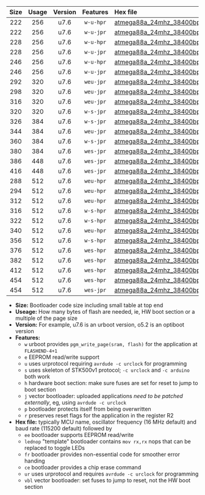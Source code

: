 |Size|Usage|Version|Features|Hex file|
|:-:|:-:|:-:|:-:|:--|
|222|256|u7.6|`w-u-hpr`|[atmega88a_24mhz_38400bps_ur.hex](https://raw.githubusercontent.com/stefanrueger/urboot/main//atmega88a_24mhz_38400bps_ur.hex)|
|222|256|u7.6|`w-u-jpr`|[atmega88a_24mhz_38400bps_ur_vbl.hex](https://raw.githubusercontent.com/stefanrueger/urboot/main//atmega88a_24mhz_38400bps_ur_vbl.hex)|
|228|256|u7.6|`w-u-hpr`|[atmega88a_24mhz_38400bps_lednop_ur.hex](https://raw.githubusercontent.com/stefanrueger/urboot/main//atmega88a_24mhz_38400bps_lednop_ur.hex)|
|228|256|u7.6|`w-u-jpr`|[atmega88a_24mhz_38400bps_lednop_ur_vbl.hex](https://raw.githubusercontent.com/stefanrueger/urboot/main//atmega88a_24mhz_38400bps_lednop_ur_vbl.hex)|
|246|256|u7.6|`w-u-hpr`|[atmega88a_24mhz_38400bps_lednop_fr_ur.hex](https://raw.githubusercontent.com/stefanrueger/urboot/main//atmega88a_24mhz_38400bps_lednop_fr_ur.hex)|
|246|256|u7.6|`w-u-jpr`|[atmega88a_24mhz_38400bps_lednop_fr_ur_vbl.hex](https://raw.githubusercontent.com/stefanrueger/urboot/main//atmega88a_24mhz_38400bps_lednop_fr_ur_vbl.hex)|
|292|320|u7.6|`weu-jpr`|[atmega88a_24mhz_38400bps_ee_ur_vbl.hex](https://raw.githubusercontent.com/stefanrueger/urboot/main//atmega88a_24mhz_38400bps_ee_ur_vbl.hex)|
|298|320|u7.6|`weu-jpr`|[atmega88a_24mhz_38400bps_ee_lednop_ur_vbl.hex](https://raw.githubusercontent.com/stefanrueger/urboot/main//atmega88a_24mhz_38400bps_ee_lednop_ur_vbl.hex)|
|316|320|u7.6|`weu-jpr`|[atmega88a_24mhz_38400bps_ee_lednop_fr_ur_vbl.hex](https://raw.githubusercontent.com/stefanrueger/urboot/main//atmega88a_24mhz_38400bps_ee_lednop_fr_ur_vbl.hex)|
|320|320|u7.6|`w-s-jpr`|[atmega88a_24mhz_38400bps_vbl.hex](https://raw.githubusercontent.com/stefanrueger/urboot/main//atmega88a_24mhz_38400bps_vbl.hex)|
|326|384|u7.6|`w-s-jpr`|[atmega88a_24mhz_38400bps_lednop_vbl.hex](https://raw.githubusercontent.com/stefanrueger/urboot/main//atmega88a_24mhz_38400bps_lednop_vbl.hex)|
|344|384|u7.6|`weu-jpr`|[atmega88a_24mhz_38400bps_ee_lednop_fr_ce_ur_vbl.hex](https://raw.githubusercontent.com/stefanrueger/urboot/main//atmega88a_24mhz_38400bps_ee_lednop_fr_ce_ur_vbl.hex)|
|360|384|u7.6|`w-s-jpr`|[atmega88a_24mhz_38400bps_lednop_fr_vbl.hex](https://raw.githubusercontent.com/stefanrueger/urboot/main//atmega88a_24mhz_38400bps_lednop_fr_vbl.hex)|
|380|384|u7.6|`wes-jpr`|[atmega88a_24mhz_38400bps_ee_vbl.hex](https://raw.githubusercontent.com/stefanrueger/urboot/main//atmega88a_24mhz_38400bps_ee_vbl.hex)|
|386|448|u7.6|`wes-jpr`|[atmega88a_24mhz_38400bps_ee_lednop_vbl.hex](https://raw.githubusercontent.com/stefanrueger/urboot/main//atmega88a_24mhz_38400bps_ee_lednop_vbl.hex)|
|416|448|u7.6|`wes-jpr`|[atmega88a_24mhz_38400bps_ee_lednop_fr_vbl.hex](https://raw.githubusercontent.com/stefanrueger/urboot/main//atmega88a_24mhz_38400bps_ee_lednop_fr_vbl.hex)|
|288|512|u7.6|`weu-hpr`|[atmega88a_24mhz_38400bps_ee_ur.hex](https://raw.githubusercontent.com/stefanrueger/urboot/main//atmega88a_24mhz_38400bps_ee_ur.hex)|
|294|512|u7.6|`weu-hpr`|[atmega88a_24mhz_38400bps_ee_lednop_ur.hex](https://raw.githubusercontent.com/stefanrueger/urboot/main//atmega88a_24mhz_38400bps_ee_lednop_ur.hex)|
|312|512|u7.6|`weu-hpr`|[atmega88a_24mhz_38400bps_ee_lednop_fr_ur.hex](https://raw.githubusercontent.com/stefanrueger/urboot/main//atmega88a_24mhz_38400bps_ee_lednop_fr_ur.hex)|
|316|512|u7.6|`w-s-hpr`|[atmega88a_24mhz_38400bps.hex](https://raw.githubusercontent.com/stefanrueger/urboot/main//atmega88a_24mhz_38400bps.hex)|
|322|512|u7.6|`w-s-hpr`|[atmega88a_24mhz_38400bps_lednop.hex](https://raw.githubusercontent.com/stefanrueger/urboot/main//atmega88a_24mhz_38400bps_lednop.hex)|
|340|512|u7.6|`weu-hpr`|[atmega88a_24mhz_38400bps_ee_lednop_fr_ce_ur.hex](https://raw.githubusercontent.com/stefanrueger/urboot/main//atmega88a_24mhz_38400bps_ee_lednop_fr_ce_ur.hex)|
|356|512|u7.6|`w-s-hpr`|[atmega88a_24mhz_38400bps_lednop_fr.hex](https://raw.githubusercontent.com/stefanrueger/urboot/main//atmega88a_24mhz_38400bps_lednop_fr.hex)|
|376|512|u7.6|`wes-hpr`|[atmega88a_24mhz_38400bps_ee.hex](https://raw.githubusercontent.com/stefanrueger/urboot/main//atmega88a_24mhz_38400bps_ee.hex)|
|382|512|u7.6|`wes-hpr`|[atmega88a_24mhz_38400bps_ee_lednop.hex](https://raw.githubusercontent.com/stefanrueger/urboot/main//atmega88a_24mhz_38400bps_ee_lednop.hex)|
|412|512|u7.6|`wes-hpr`|[atmega88a_24mhz_38400bps_ee_lednop_fr.hex](https://raw.githubusercontent.com/stefanrueger/urboot/main//atmega88a_24mhz_38400bps_ee_lednop_fr.hex)|
|454|512|u7.6|`wes-hpr`|[atmega88a_24mhz_38400bps_ee_lednop_fr_ce.hex](https://raw.githubusercontent.com/stefanrueger/urboot/main//atmega88a_24mhz_38400bps_ee_lednop_fr_ce.hex)|
|454|512|u7.6|`wes-jpr`|[atmega88a_24mhz_38400bps_ee_lednop_fr_ce_vbl.hex](https://raw.githubusercontent.com/stefanrueger/urboot/main//atmega88a_24mhz_38400bps_ee_lednop_fr_ce_vbl.hex)|

- **Size:** Bootloader code size including small table at top end
- **Useage:** How many bytes of flash are needed, ie, HW boot section or a multiple of the page size
- **Version:** For example, u7.6 is an urboot version, o5.2 is an optiboot version
- **Features:**
  + `w` urboot provides `pgm_write_page(sram, flash)` for the application at `FLASHEND-4+1`
  + `e` EEPROM read/write support
  + `u` uses urprotocol requiring `avrdude -c urclock` for programming
  + `s` uses skeleton of STK500v1 protocol; `-c urclock` and `-c arduino` both work
  + `h` hardware boot section: make sure fuses are set for reset to jump to boot section
  + `j` vector bootloader: uploaded applications *need to be patched externally*, eg, using `avrdude -c urclock`
  + `p` bootloader protects itself from being overwritten
  + `r` preserves reset flags for the application in the register R2
- **Hex file:** typically MCU name, oscillator frequency (16 MHz default) and baud rate (115200 default) followed by
  + `ee` bootloader supports EEPROM read/write
  + `lednop` "template" bootloader contains `mov rx,rx` nops that can be replaced to toggle LEDs
  + `fr` bootloader provides non-essential code for smoother error handing
  + `ce` bootloader provides a chip erase command
  + `ur` uses urprotocol and requires `avrdude -c urclock` for programming
  + `vbl` vector bootloader: set fuses to jump to reset, not the HW boot section
